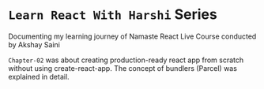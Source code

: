 # `Learn React With Harshi` Series 
   Documenting my learning journey of Namaste React Live Course conducted by Akshay Saini


`Chapter-02` was about creating production-ready react app from scratch without using create-react-app. The concept of bundlers (Parcel) was explained in detail. 
